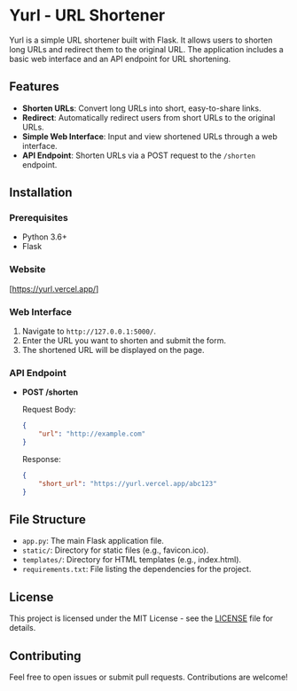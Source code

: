 # Yurl - URL Shortener

Yurl is a simple URL shortener built with Flask. It allows users to shorten long URLs and redirect them to the original URL. The application includes a basic web interface and an API endpoint for URL shortening.

## Features

- **Shorten URLs**: Convert long URLs into short, easy-to-share links.
- **Redirect**: Automatically redirect users from short URLs to the original URLs.
- **Simple Web Interface**: Input and view shortened URLs through a web interface.
- **API Endpoint**: Shorten URLs via a POST request to the `/shorten` endpoint.

## Installation

### Prerequisites

- Python 3.6+
- Flask

### Website 
[https://yurl.vercel.app/]


### Web Interface

1. Navigate to `http://127.0.0.1:5000/`.
2. Enter the URL you want to shorten and submit the form.
3. The shortened URL will be displayed on the page.

### API Endpoint

- **POST /shorten**

    Request Body:
    ```json
    {
        "url": "http://example.com"
    }
    ```

    Response:
    ```json
    {
        "short_url": "https://yurl.vercel.app/abc123"
    }
    ```

## File Structure

- `app.py`: The main Flask application file.
- `static/`: Directory for static files (e.g., favicon.ico).
- `templates/`: Directory for HTML templates (e.g., index.html).
- `requirements.txt`: File listing the dependencies for the project.

## License

This project is licensed under the MIT License - see the [LICENSE](LICENSE) file for details.

## Contributing

Feel free to open issues or submit pull requests. Contributions are welcome!



